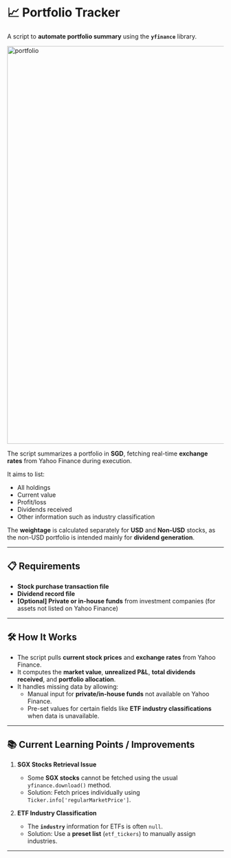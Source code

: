 # 📈 Portfolio Tracker

A script to **automate portfolio summary** using the **`yfinance`** library.

<img width="925" alt="portfolio" src="https://github.com/user-attachments/assets/your_image_link_here" />
<br>

The script summarizes a portfolio in **SGD**, fetching real-time **exchange rates** from Yahoo Finance during execution.

It aims to list:
- All holdings
- Current value
- Profit/loss
- Dividends received
- Other information such as industry classification

The **weightage** is calculated separately for **USD** and **Non-USD** stocks, as the non-USD portfolio is intended mainly for **dividend generation**.

---

## 📋 Requirements
- **Stock purchase transaction file**
- **Dividend record file**
- **[Optional] Private or in-house funds** from investment companies (for assets not listed on Yahoo Finance)

---

## 🛠 How It Works

- The script pulls **current stock prices** and **exchange rates** from Yahoo Finance.
- It computes the **market value**, **unrealized P&L**, **total dividends received**, and **portfolio allocation**.
- It handles missing data by allowing:
  - Manual input for **private/in-house funds** not available on Yahoo Finance.
  - Pre-set values for certain fields like **ETF industry classifications** when data is unavailable.

---

## 📚 Current Learning Points / Improvements

1. **SGX Stocks Retrieval Issue**  
   - Some **SGX stocks** cannot be fetched using the usual `yfinance.download()` method.  
   - Solution: Fetch prices individually using `Ticker.info['regularMarketPrice']`.

2. **ETF Industry Classification**  
   - The **`industry`** information for ETFs is often `null`.  
   - Solution: Use a **preset list** (`etf_tickers`) to manually assign industries.

---

